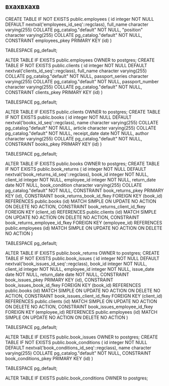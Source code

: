 ## вхахвхахв 
CREATE TABLE IF NOT EXISTS public.employees
(
    id integer NOT NULL DEFAULT nextval('employees_id_seq'::regclass),
    full_name character varying(255) COLLATE pg_catalog."default" NOT NULL,
    "position" character varying(255) COLLATE pg_catalog."default" NOT NULL,
    CONSTRAINT employees_pkey PRIMARY KEY (id)
)

TABLESPACE pg_default;

ALTER TABLE IF EXISTS public.employees
    OWNER to postgres;
CREATE TABLE IF NOT EXISTS public.clients
(
    id integer NOT NULL DEFAULT nextval('clients_id_seq'::regclass),
    full_name character varying(255) COLLATE pg_catalog."default" NOT NULL,
    passport_series character varying(255) COLLATE pg_catalog."default" NOT NULL,
    passport_number character varying(255) COLLATE pg_catalog."default" NOT NULL,
    CONSTRAINT clients_pkey PRIMARY KEY (id)
)

TABLESPACE pg_default;

ALTER TABLE IF EXISTS public.clients
    OWNER to postgres;
CREATE TABLE IF NOT EXISTS public.books
(
    id integer NOT NULL DEFAULT nextval('books_id_seq'::regclass),
    name character varying(255) COLLATE pg_catalog."default" NOT NULL,
    article character varying(255) COLLATE pg_catalog."default" NOT NULL,
    receipt_date date NOT NULL,
    author character varying(255) COLLATE pg_catalog."default" NOT NULL,
    CONSTRAINT books_pkey PRIMARY KEY (id)
)

TABLESPACE pg_default;

ALTER TABLE IF EXISTS public.books
    OWNER to postgres;
CREATE TABLE IF NOT EXISTS public.book_returns
(
    id integer NOT NULL DEFAULT nextval('book_returns_id_seq'::regclass),
    book_id integer NOT NULL,
    client_id integer NOT NULL,
    employee_id integer NOT NULL,
    return_date date NOT NULL,
    book_condition character varying(255) COLLATE pg_catalog."default" NOT NULL,
    CONSTRAINT book_returns_pkey PRIMARY KEY (id),
    CONSTRAINT book_returns_book_id_fkey FOREIGN KEY (book_id)
        REFERENCES public.books (id) MATCH SIMPLE
        ON UPDATE NO ACTION
        ON DELETE NO ACTION,
    CONSTRAINT book_returns_client_id_fkey FOREIGN KEY (client_id)
        REFERENCES public.clients (id) MATCH SIMPLE
        ON UPDATE NO ACTION
        ON DELETE NO ACTION,
    CONSTRAINT book_returns_employee_id_fkey FOREIGN KEY (employee_id)
        REFERENCES public.employees (id) MATCH SIMPLE
        ON UPDATE NO ACTION
        ON DELETE NO ACTION
)

TABLESPACE pg_default;

ALTER TABLE IF EXISTS public.book_returns
    OWNER to postgres;
CREATE TABLE IF NOT EXISTS public.book_issues
(
    id integer NOT NULL DEFAULT nextval('book_issues_id_seq'::regclass),
    book_id integer NOT NULL,
    client_id integer NOT NULL,
    employee_id integer NOT NULL,
    issue_date date NOT NULL,
    return_date date NOT NULL,
    CONSTRAINT book_issues_pkey PRIMARY KEY (id),
    CONSTRAINT book_issues_book_id_fkey FOREIGN KEY (book_id)
        REFERENCES public.books (id) MATCH SIMPLE
        ON UPDATE NO ACTION
        ON DELETE NO ACTION,
    CONSTRAINT book_issues_client_id_fkey FOREIGN KEY (client_id)
        REFERENCES public.clients (id) MATCH SIMPLE
        ON UPDATE NO ACTION
        ON DELETE NO ACTION,
    CONSTRAINT book_issues_employee_id_fkey FOREIGN KEY (employee_id)
        REFERENCES public.employees (id) MATCH SIMPLE
        ON UPDATE NO ACTION
        ON DELETE NO ACTION
)

TABLESPACE pg_default;

ALTER TABLE IF EXISTS public.book_issues
    OWNER to postgres;
CREATE TABLE IF NOT EXISTS public.book_conditions
(
    id integer NOT NULL DEFAULT nextval('book_conditions_id_seq'::regclass),
    name character varying(255) COLLATE pg_catalog."default" NOT NULL,
    CONSTRAINT book_conditions_pkey PRIMARY KEY (id)
)

TABLESPACE pg_default;

ALTER TABLE IF EXISTS public.book_conditions
    OWNER to postgres;
